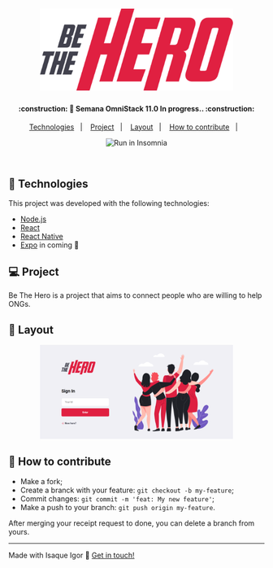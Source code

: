 <h1 align="center">
    <img alt="BeTheHero" title="#BeTheHero" src="./frontend/src/assets/logo.svg" width="380px" />
</h1>

<h4 align="center"> 
	:construction: 🚀 Semana OmniStack 11.0 In progress.. :construction:
</h4>


<p align="center">
  <a href="#rocket-Technologies">Technologies</a>&nbsp;&nbsp;&nbsp;|&nbsp;&nbsp;&nbsp;
  <a href="#-project">Project</a>&nbsp;&nbsp;&nbsp;|&nbsp;&nbsp;&nbsp;
  <a href="#-layout">Layout</a>&nbsp;&nbsp;&nbsp;|&nbsp;&nbsp;&nbsp;
  <a href="#-how-to-contribute">How to contribute</a>&nbsp;&nbsp;&nbsp;|&nbsp;&nbsp;&nbsp;
</p>
<p align="center">
  <img src="https://insomnia.rest/images/run.svg" alt="Run in Insomnia"></a>
</p>

<br>


## :rocket: Technologies

This project was developed with the following technologies:

- [Node.js](https://nodejs.org/en/) 
- [React](https://reactjs.org) 
- [React Native](https://facebook.github.io/react-native/)
- [Expo](https://expo.io/) in coming :construction:

## 💻 Project

Be The Hero is a project that aims to connect people who are willing to help ONGs.

## 🔖 Layout

<p align="center">
   <img src="./github-assets/mainlayout.png" alt="Run in Insomnia" width='380px'></a>
</p>

## 🤔 How to contribute

- Make a fork;
- Create a branck with your feature: `git checkout -b my-feature`;
- Commit changes: `git commit -m 'feat: My new feature'`;
- Make a push to your branch: `git push origin my-feature`.

After merging your receipt request to done, you can delete a branch from yours.

---

Made with Isaque Igor :wave: [Get in touch!](https://www.linkedin.com/in/isaqueigor/)
